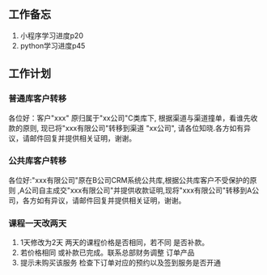 ## 工作备忘
1. 小程序学习进度p20
2. python学习进度p45

## 工作计划

### 普通库客户转移
各位好：客户"xxx" 原归属于"xx公司"C类库下, 根据渠道与渠道撞单，看谁先收款的原则, 现已将"xxx有限公司"转移到渠道
"xx公司", 请各位知晓.各方如有异议，请邮件回复并提供相关证明，谢谢。

### 公共库客户转移
各位好:"xxx有限公司"原在B公司CRM系统公共库,根据公共库客户不受保护的原则 ,A公司自主成交"xxx有限公司"并提供收款证明,现将"xxx有限公司"转移到A公司，各方如有异议，请邮件回复并提供相关证明，谢谢。

### 课程一天改两天
1. 1天修改为2天  两天的课程价格是否相同，若不同 是否补款。
2. 若价格相同 或补款已完成。联系总部财务调整 订单产品
3. 提示未购买该服务 检查下订单对应的预约以及签到服务是否开通




